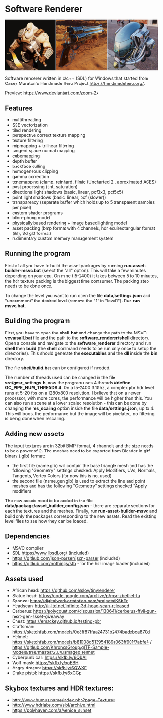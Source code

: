 ﻿# Software Renderer

![Software Renderer](images/readme.jpg)

Software renderer written in c/c++ (SDL) for Windows that started from Casey Muratori's Handmade Hero Project https://handmadehero.org/.

Preview: https://www.deviantart.com/zoom-2x

## Features

* multithreading
* SSE vectorization
* tiled rendering
* perspective correct texture mapping
* texture filtering
* mipmapping + trilinear filtering
* tangent space normal mapping
* cubemapping
* depth buffer
* backface culling
* homogeneous clipping
* gamma correction
* tonemapping (clamp, reinhard, filmic (Uncharted 2), aproximated ACES)
* post processing (tint, saturation)
* directional light shadows (basic, linear, pcf3x3, pcf5x5)
* point light shadows (basic, linear, pcf (slower))
* transparency (separate buffer which holds up to 5 transparent samples per pixel)
* custom shader programs
* blinn-phong model
* physically based rendering + image based lighting model
* asset packing (bmp format with 4 channels, hdr equirectangular format (ibl), 3d gltf format)
* rudimentary custom memory management system

## Running the program

First of all you have to build the asset packages by running **run-asset-builder-msvc.bat** (select the "all" option). This will take a few minutes depending on your cpu. On mine (I5-2400) it takes between 5 to 10 minutes, the hdr texture packing is the biggest time comsumer. The packing step needs to be done once.

To change the level you want to run open the file **data/settings.json** and "uncomment" the desired level (remove the "1" in "level1"). Run **run-msvc.bat**.

## Building the program

First, you have to open the **shell.bat** and change the path to the MSVC **vcvarsall.bat** file and the path to the **software_renderer/shell** directory. Open a console and navigate to the **software_renderer** directory and run **shell** then **build** (the **shell** command needs to be run only once to setup the directories). This should generate the **executables** and the **dll** inside the **bin** directory.

The file **shell/build.bat** can be configured if needed.

The number of threads used can be changed in the file **src/gcsr_settings.h**, now the program uses 4 threads **#define GC_PIPE_NUM_THREADS 4**. On a I5-2400 3.1Ghz, a complex pbr hdr level runs at 5-20 fps on a 1280x800 resolution. I believe that on a newer processor, with more cores, the performance will be higher than this. You can also run a scene at a lower scaled resolution - this can be done by changing the **res_scaling** option inside the file **data/settings.json**, up to 4. This will boost the performance but the image will be pixelated, no filtering is being done when rescaling.

## Adding new assets

The input textures are in 32bit BMP format, 4 channels and the size needs to be a power of 2. The meshes need to be exported from Blender in gltf binary (.glb) format: 
* the first file (name.glb) will contain the base triangle mesh and has the following "Geometry" settings checked: Apply Modifiers, UVs, Normals, Tangents, Vertex Colors (for now this is not used)
* the second file (name.gen.glb) is used to extract the line and point meshes and has the following "Geometry" settings checked "Apply modifiers

The new assets need to be added in the file **data/package/asset_builder_config.json** - there are separate sections for each the textures and the meshes. Finally, run **run-asset-builder-msvc** and build only the packages corresponding to the new assets. Read the existing level files to see how they can be loaded.

## Dependencies

* MSVC compiler
* SDL https://www.libsdl.org/ (included)
* https://github.com/json-parser/json-parser (included)
* https://github.com/nothings/stb - for the hdr image loader (included)

## Assets used

* African head: https://github.com/ssloy/tinyrenderer
* Statue head: https://code.google.com/archive/p/msr-zbethel-tu
* Sponza: https://digitalwerk.artstation.com/projects/K5bEr
* Headscan: http://ir-ltd.net/infinite-3d-head-scan-released
* Cerberus: https://polycount.com/discussion/130641/cerberus-ffvii-gun-next-gen-asset-giveaway
* Chest: https://emackey.github.io/testing-pbr
* Craftsman: https://sketchfab.com/models/0e8ff87ffaa24731b2474badebca870d
* Helmet: https://sketchfab.com/models/b81008d513954189a063ff901f7abfe4 / https://github.com/KhronosGroup/glTF-Sample-Models/tree/master/2.0/DamagedHelmet
* Cyberpunk car: https://skfb.ly/6QUAI
* Wolf mask: https://skfb.ly/ooEBH
* Angry dragon: https://skfb.ly/6QWXF
* Drake pistol: https://skfb.ly/6xCGp

## Skybox textures and HDR textures:

* http://www.humus.name/index.php?page=Textures
* http://www.hdrlabs.com/sibl/archive.html
* https://polyhaven.com/a/venice_sunset
